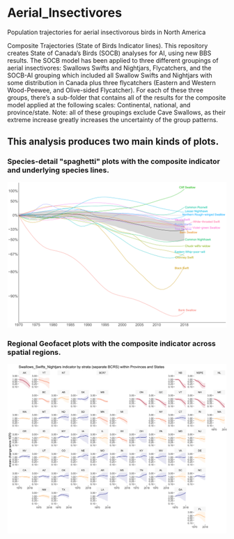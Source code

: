 # Aerial_Insectivores
Population trajectories for aerial insectivorous birds in North America


Composite Trajectories (State of Birds Indicator lines). This repository creates State of Canada’s Birds (SOCB) analyses for AI, using new BBS results. The SOCB model has been applied to three different groupings of aerial insectivores: Swallows Swifts and Nightjars, Flycatchers, and the SOCB-AI grouping which included all Swallow Swifts and Nightjars with some distribution in Canada plus three flycatchers (Eastern and Western Wood-Peewee, and Olive-sided Flycatcher). For each of these three groups, there’s a sub-folder that contains all of the results for the composite model applied at the following scales: Continental, national, and province/state. Note: all of these groupings exclude Cave Swallows, as their extreme increase greatly increases the uncertainty of the group patterns.

## This analysis produces two main kinds of plots. 

### Species-detail "spaghetti" plots with the composite indicator and underlying species lines.

<img src="Continental_SOCB_indexspaghetti_w_sp.png" />


### Regional Geofacet plots with the composite indicator across spatial regions.

<img src="Swallows_Swifts_Nightjars indicator geofacet plot by prov_state.png" />



